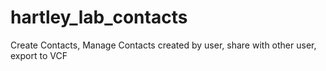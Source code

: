 # hartley_lab_contacts
Create Contacts, Manage Contacts created by user, share with other user, export to VCF
